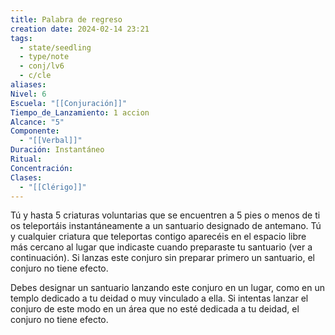 ```yaml
---
title: Palabra de regreso
creation date: 2024-02-14 23:21
tags:
  - state/seedling
  - type/note
  - conj/lv6
  - c/cle
aliases: 
Nivel: 6
Escuela: "[[Conjuración]]"
Tiempo_de_Lanzamiento: 1 accion
Alcance: "5"
Componente:
  - "[[Verbal]]"
Duración: Instantáneo
Ritual: 
Concentración: 
Clases:
  - "[[Clérigo]]"
---
```

Tú y hasta 5 criaturas voluntarias que se encuentren a 5 pies o menos de ti os teleportáis instantáneamente a un santuario designado de antemano. Tú y cualquier criatura que teleportas contigo aparecéis en el espacio libre más cercano al lugar que indicaste cuando preparaste tu santuario (ver a continuación). Si lanzas este conjuro sin preparar primero un santuario, el conjuro no tiene efecto.

Debes designar un santuario lanzando este conjuro en un lugar, como en un templo dedicado a tu deidad o muy vinculado a ella. Si intentas lanzar el conjuro de este modo en un área que no esté dedicada a tu deidad, el conjuro no tiene efecto.